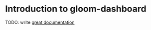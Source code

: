 # Introduction to gloom-dashboard

TODO: write [great documentation](http://jacobian.org/writing/what-to-write/)
